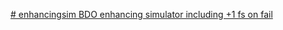 [# enhancingsim
BDO enhancing simulator including +1 fs on fail
](https://rogu14.github.io/enhancingsim/index.html)
